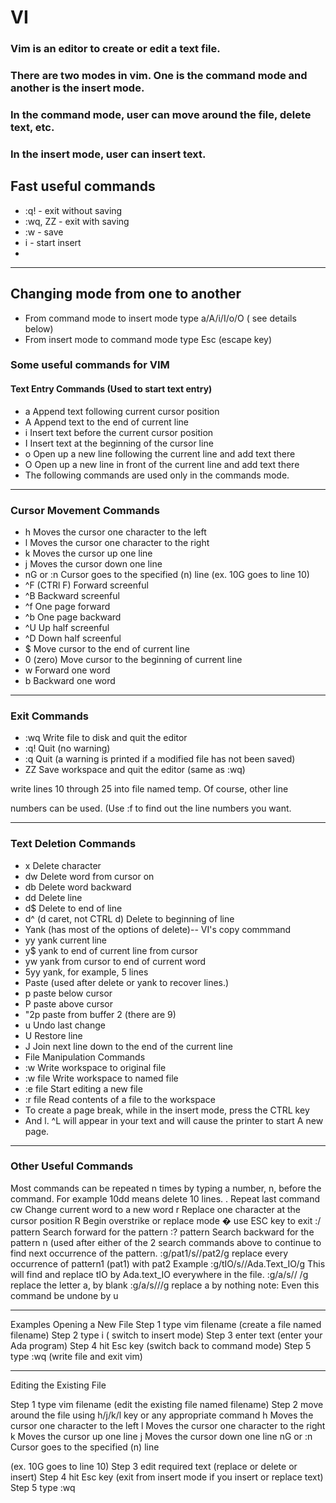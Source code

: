 # VI

### Vim is an editor to create or edit a text file.
### There are two modes in vim. One is the command mode and another is the insert mode.
### In the command mode, user can move around the file, delete text, etc.
### In the insert mode, user can insert text.

## Fast useful commands

- :q! - exit without saving
- :wq, ZZ - exit with saving
- :w - save
- i - start insert
-  


------------------------------------------
## Changing mode from one to another

- From command mode to insert mode	type a/A/i/I/o/O ( see details below)
- From insert mode to command mode	type Esc (escape key)

### Some useful commands for VIM
#### Text Entry Commands (Used to start text entry)
- a Append text following current cursor position
- A Append text to the end of current line
- i Insert text before the current cursor position
- I Insert text at the beginning of the cursor line
- o Open up a new line following the current line and add text there
- O Open up a new line in front of the current line and add text there
- The following commands are used only in the commands mode.

------------------------------------------
### Cursor Movement Commands
- h Moves the cursor one character to the left
- l Moves the cursor one character to the right
- k Moves the cursor up one line
- j Moves the cursor down one line
- nG or :n Cursor goes to the specified (n) line
(ex. 10G goes to line 10)
- ^F (CTRl F) Forward screenful
- ^B Backward screenful
- ^f One page forward
- ^b One page backward
- ^U Up half screenful
- ^D Down half screenful
- $ Move cursor to the end of current line
- 0 (zero) Move cursor to the beginning of current line
- w Forward one word
- b Backward one word

------------------------------------------
### Exit Commands
- :wq Write file to disk and quit the editor
- :q! Quit (no warning)
- :q Quit (a warning is printed if a modified file has not been saved)
- ZZ Save workspace and quit the editor (same as :wq)

write lines 10 through 25 into file named temp. Of course, other line

numbers can be used. (Use :f to find out the line numbers you want.

------------------------------------------
### Text Deletion Commands

- x Delete character
- dw Delete word from cursor on
- db Delete word backward
- dd Delete line
- d$ Delete to end of line
- d^ (d caret, not CTRL d) Delete to beginning of line
- Yank (has most of the options of delete)-- VI's copy commmand
- yy yank current line
- y$ yank to end of current line from cursor
- yw yank from cursor to end of current word
- 5yy yank, for example, 5 lines
- Paste (used after delete or yank to recover lines.)
- p paste below cursor
- P paste above cursor
- "2p paste from buffer 2 (there are 9)
- u Undo last change
- U Restore line
- J Join next line down to the end of the current line
- File Manipulation Commands
- :w Write workspace to original file
- :w file Write workspace to named file
- :e file Start editing a new file
- :r file Read contents of a file to the workspace
- To create a page break, while in the insert mode, press the CTRL key
- And l. ^L will appear in your text and will cause the printer to start
A new page.

------------------------------------------
### Other Useful Commands

Most commands can be repeated n times by typing a number, n, before
the command. For example 10dd means delete 10 lines.
. Repeat last command
cw Change current word to a new word
r Replace one character at the cursor position
R Begin overstrike or replace mode � use ESC key to exit
:/ pattern Search forward for the pattern
:? pattern Search backward for the pattern
n (used after either of the 2 search commands above to
continue to find next occurrence of the pattern.
:g/pat1/s//pat2/g replace every occurrence of pattern1 (pat1) with pat2
Example :g/tIO/s//Ada.Text_IO/g
This will find and replace tIO by Ada.text_IO everywhere in the file.
:g/a/s// /g replace the letter a, by blank
:g/a/s///g replace a by nothing
note: Even this command be undone by u

------------------------------------------
Examples
Opening a New File
Step 1	type	vim filename	(create a file named filename)
Step 2	type	i	( switch to insert mode)
Step 3	enter text	(enter your Ada program)
Step 4	hit	Esc key	(switch back to command mode)
Step 5	type	:wq	(write file and exit vim)

------------------------------------------
Editing the Existing File

Step 1	type	vim filename	(edit the existing file named filename)
Step 2	move around the file using h/j/k/l key or any appropriate command
h Moves the cursor one character to the left
l Moves the cursor one character to the right
k Moves the cursor up one line
j Moves the cursor down one line
nG or :n Cursor goes to the specified (n) line

(ex. 10G goes to line 10)
Step 3	edit required text (replace or delete or insert)
Step 4	hit Esc key (exit from insert mode if you insert or replace text)
Step 5	type	:wq